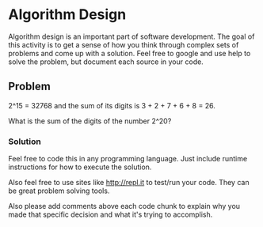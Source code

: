 # Algorithm Design

Algorithm design is an important part of software development.  The goal of this activity is to get a sense of how you think through complex sets of problems and come up with a solution. Feel free to google and use help to solve the problem, but document each source in your code.

## Problem

2^15 = 32768 and the sum of its digits is 3 + 2 + 7 + 6 + 8 = 26.

What is the sum of the digits of the number 2^20?

### Solution

Feel free to code this in any programming language. Just include runtime instructions for how to execute the solution.  

Also feel free to use sites like http://repl.it to test/run your code.  They can be great problem solving tools.

Also please add comments above each code chunk to explain why you made that specific decision and what it's trying to accomplish.

